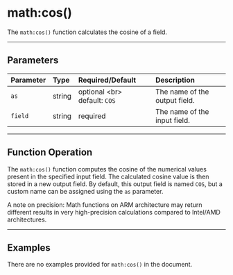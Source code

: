 # math:cos()

The `math:cos()` function calculates the cosine of a field.

***

## Parameters

| Parameter | Type | Required/Default | Description |
| :--- | :--- | :--- | :--- |
| `as` | string | optional \<br\> default: `COS` | The name of the output field. |
| `field` | string | required | The name of the input field. |

***

## Function Operation

The `math:cos()` function computes the cosine of the numerical values present in the specified input field. The calculated cosine value is then stored in a new output field. By default, this output field is named `COS`, but a custom name can be assigned using the `as` parameter.

A note on precision: Math functions on ARM architecture may return different results in very high-precision calculations compared to Intel/AMD architectures.

***

## Examples

There are no examples provided for `math:cos()` in the document.